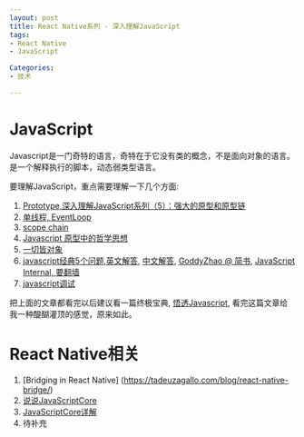 ```yaml
---
layout: post
title: React Native系列 - 深入理解JavaScript
tags:
- React Native
- JavaScript

Categories:
- 技术

---
```


# JavaScript
Javascript是一门奇特的语言，奇特在于它没有类的概念，不是面向对象的语言。是一个解释执行的脚本，动态弱类型语言。

要理解JavaScript，重点需要理解一下几个方面:

1. [Prototype,深入理解JavaScript系列（5）：强大的原型和原型链](http://www.cnblogs.com/TomXu/archive/2012/01/05/2305453.html)
2. [单线程, EventLoop](http://www.ruanyifeng.com/blog/2014/10/event-loop.html)
3. [scope chain](http://www.cnblogs.com/riccc/archive/2008/02/15/javascript-object-model-execution-model.html)
4. [Javascript 原型中的哲学思想](http://huang-jerryc.com/2016/06/28/JavaScript%E5%8E%9F%E5%9E%8B%E4%B8%AD%E7%9A%84%E5%93%B2%E5%AD%A6%E6%80%9D%E6%83%B3/)
4. [一切皆对象](http://www.cnblogs.com/renlong0602/p/4391259.html)
5. [javascript经典5个问题](http://dmitry.baranovskiy.com/post/91403200),[英文解答](https://www.nczonline.net/blog/2010/01/26/answering-baranovskiys-javascript-quiz/), [中文解答](https://github.com/goddyZhao/GPosts/blob/master/javascript/JavaScript%E5%86%85%E9%83%A8%E5%8E%9F%E7%90%86%E5%AE%9E%E8%B7%B5%E2%80%94%E2%80%94%E7%9C%9F%E7%9A%84%E6%87%82JavaScript%E5%90%97%EF%BC%9F.md), [GoddyZhao @ 简书](http://www.jianshu.com/p/f411697d87ea), [JavaScript Internal, 要翻墙](http://goddyzhao.tumblr.com/JavaScript-Internal)
5. [javascript调试](http://www.ruanyifeng.com/blog/2011/03/firebug_console_tutorial.html)

把上面的文章都看完以后建议看一篇终极宝典, [悟透Javascript](http://www.cnblogs.com/leadzen/archive/2008/02/25/1073404.html), 看完这篇文章给我一种醍醐灌顶的感觉，原来如此。

# React Native相关

1. [Bridging in React Native] (https://tadeuzagallo.com/blog/react-native-bridge/)
2. [说说JavaScriptCore](http://www.jianshu.com/p/1328e15416f3)
3. [JavaScriptCore详解](https://github.com/xuwening/blog/blob/master/mdFile/javascriptCore%E8%AF%A6%E8%A7%A3.md)
4. 待补充
